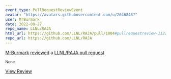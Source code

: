 ```yaml
---
event_type: PullRequestReviewEvent
avatar: "https://avatars.githubusercontent.com/u/2646848?"
user: MrBurmark
date: 2022-09-27
repo_name: LLNL/RAJA
html_url: https://github.com/LLNL/RAJA/pull/1004#pullrequestreview-1122247197
repo_url: https://github.com/LLNL/RAJA
---
```


<a href='https://github.com/MrBurmark' target='_blank'>MrBurmark</a> <a href='https://github.com/LLNL/RAJA/pull/1004#pullrequestreview-1122247197' target='_blank'>reviewed</a> a <a href='https://github.com/LLNL/RAJA/pull/1004' target='_blank'>LLNL/RAJA pull request</a>

<small>None</small>

<a href='https://github.com/LLNL/RAJA/pull/1004#pullrequestreview-1122247197' target='_blank'>View Review</a>